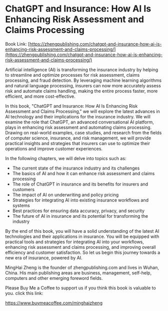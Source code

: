 # ChatGPT and Insurance: How AI Is Enhancing Risk Assessment and Claims Processing

Book Link: [https://zhengpublishing.com/chatgpt-and-insurance-how-ai-is-enhancing-risk-assessment-and-claims-processing/](https://zhengpublishing.com/chatgpt-and-insurance-how-ai-is-enhancing-risk-assessment-and-claims-processing/)

Artificial intelligence (AI) is transforming the insurance industry by helping to streamline and optimize processes for risk assessment, claims processing, and fraud detection. By leveraging machine learning algorithms and natural language processing, insurers can now more accurately assess risk and automate claims handling, making the entire process faster, more efficient, and more cost-effective.

In this book, "ChatGPT and Insurance: How AI Is Enhancing Risk Assessment and Claims Processing," we will explore the latest advances in AI technology and their implications for the insurance industry. We will examine the role that ChatGPT, an advanced conversational AI platform, plays in enhancing risk assessment and automating claims processing. Drawing on real-world examples, case studies, and research from the fields of computer science, insurance, and risk management, we will provide practical insights and strategies that insurers can use to optimize their operations and improve customer experiences.

In the following chapters, we will delve into topics such as:

- The current state of the insurance industry and its challenges
- The basics of AI and how it can enhance risk assessment and claims processing
- The role of ChatGPT in insurance and its benefits for insurers and customers
- The impact of AI on underwriting and policy pricing
- Strategies for integrating AI into existing insurance workflows and systems
- Best practices for ensuring data accuracy, privacy, and security
- The future of AI in insurance and its potential for transforming the industry

By the end of this book, you will have a solid understanding of the latest AI technologies and their applications in insurance. You will be equipped with practical tools and strategies for integrating AI into your workflows, enhancing risk assessment and claims processing, and improving overall efficiency and customer satisfaction. So let us begin this journey towards a new era of insurance, powered by AI.

MingHai Zheng is the founder of zhengpublishing.com and lives in Wuhan, China. His main publishing areas are business, management, self-help, computers and other emerging foreword fields.

Please Buy Me a Coffee to support us if you think this book is valuable to you. click this link:

https://www.buymeacoffee.com/minghaizheng

